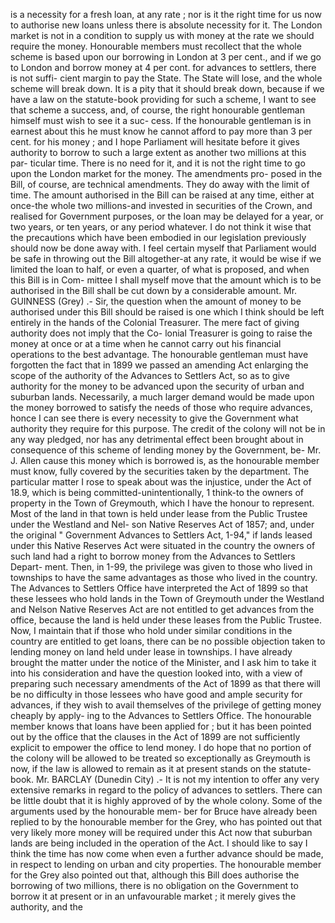 is a necessity for a fresh loan, at any rate ; nor is it the right time for us now to authorise new loans unless there is absolute necessity for it. The London market is not in a condition to supply us with money at the rate we should require the money. Honourable members must recollect that the whole scheme is based upon our borrowing in London at 3 per cent., and if we go to London and borrow money at 4 per cont. for advances to settlers, there is not suffi- cient margin to pay the State. The State will lose, and the whole scheme will break down. It is a pity that it should break down, because if we have a law on the statute-book providing for such a scheme, I want to see that scheme a success, and, of course, the right honourable gentleman himself must wish to see it a suc- cess. If the honourable gentleman is in earnest about this he must know he cannot afford to pay more than 3 per cent. for his money ; and I hope Parliament will hesitate before it gives authority to borrow to such a large extent as another two millions at this par- ticular time. There is no need for it, and it is not the right time to go upon the London market for the money. The amendments pro- posed in the Bill, of course, are technical amendments. They do away with the limit of time. The amount authorised in the Bill can be raised at any time, either at once-the whole two millions-and invested in securities of the Crown, and realised for Government purposes, or the loan may be delayed for a year, or two years, or ten years, or any period whatever. I do not think it wise that the precautions which have been embodied in our legislation previously should now be done away with. I feel certain myself that Parliament would be safe in throwing out the Bill altogether-at any rate, it would be wise if we limited the loan to half, or even a quarter, of what is proposed, and when this Bill is in Com- mittee I shall myself move that the amount which is to be authorised in the Bill shall be cut down by a considerable amount. Mr. GUINNESS (Grey) .- Sir, the question when the amount of money to be authorised under this Bill should be raised is one which I think should be left entirely in the hands of the Colonial Treasurer. The mere fact of giving authority does not imply that the Co- lonial Treasurer is going to raise the money at once or at a time when he cannot carry out his financial operations to the best advantage. The honourable gentleman must have forgotten the fact that in 1899 we passed an amending Act enlarging the scope of the authority of the Advances to Settlers Act, so as to give authority for the money to be advanced upon the security of urban and suburban lands. Necessarily, a much larger demand would be made upon the money borrowed to satisfy the needs of those who require advances, honce I can see there is every necessity to give the Government what authority they require for this purpose. The credit of the colony will not be in any way pledged, nor has any detrimental effect been brought about in consequence of this scheme of lending money by the Government, be- Mr. J. Allen cause this money which is borrowed is, as the honourable member must know, fully covered by the securities taken by the department. The particular matter I rose to speak about was the injustice, under the Act of 18.9, which is being committed-unintentionally, 1 think-to the owners of property in the Town of Greymouth, which I have the honour to represent. Most of the land in that town is held under lease from the Public Trustee under the Westland and Nel- son Native Reserves Act of 1857; and, under the original " Government Advances to Settlers Act, 1-94," if lands leased under this Native Reserves Act were situated in the country the owners of such land had a right to borrow money from the Advances to Settlers Depart- ment. Then, in 1-99, the privilege was given to those who lived in townships to have the same advantages as those who lived in the country. The Advances to Settlers Office have interpreted the Act of 1899 so that these lessees who hold lands in the Town of Greymouth under the Westland and Nelson Native Reserves Act are not entitled to get advances from the office, because the land is held under these leases from the Public Trustee. Now, I maintain that if those who hold under similar conditions in the country are entitled to get loans, there can be no possible objection taken to lending money on land held under lease in townships. I have already brought the matter under the notice of the Minister, and I ask him to take it into his consideration and have the question looked into, with a view of preparing such necessary amendments of the Act of 1899 as that there will be no difficulty in those lessees who have good and ample security for advances, if they wish to avail themselves of the privilege of getting money cheaply by apply- ing to the Advances to Settlers Office. The honourable member knows that loans have been applied for ; but it has been pointed out by the office that the clauses in the Act of 1899 are not sufficiently explicit to empower the office to lend money. I do hope that no portion of the colony will be allowed to be treated so exceptionally as Greymouth is now, if the law is allowed to remain as it at present stands on the statute-book. Mr. BARCLAY (Dunedin City) .- It is not my intention to offer any very extensive remarks in regard to the policy of advances to settlers. There can be little doubt that it is highly approved of by the whole colony. Some of the arguments used by the honourable mem- ber for Bruce have already been replied to by the honourable member for the Grey, who has pointed out that very likely more money will be required under this Act now that suburban lands are being included in the operation of the Act. I should like to say I think the time has now come when even a further advance should be made, in respect to lending on urban and city properties. The honourable member for the Grey also pointed out that, although this Bill does authorise the borrowing of two millions, there is no obligation on the Government to borrow it at present or in an unfavourable market ; it merely gives the authority, and the 
